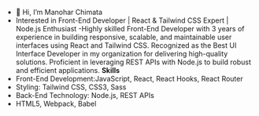 - 👋 Hi, I’m Manohar Chimata
- Interested in Front-End Developer | React & Tailwind CSS Expert | Node.js Enthusiast
-Highly skilled Front-End Developer with 3 years of experience in building responsive, scalable, and maintainable user interfaces using React and Tailwind CSS. Recognized as the Best UI Interface Developer in my organization for delivering high-quality solutions. Proficient in leveraging REST APIs with Node.js to build robust and efficient applications.
**Skills**
- Front-End Development:JavaScript, React, React Hooks, React Router
- Styling: Tailwind CSS, CSS3, Sass
- Back-End Technology: Node.js, REST APIs
-  HTML5, Webpack, Babel
